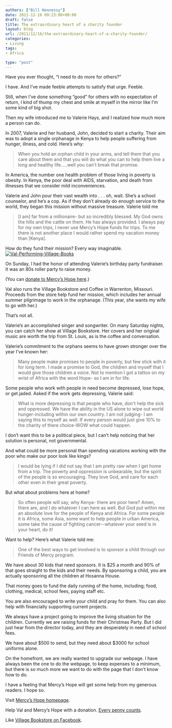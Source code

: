 ```yaml
---
authors: ["Bill Hennessy"]
date: 2011-12-16 09:23:00+00:00
draft: false
title: The extraordinary heart of a charity founder
layout: blog
url: /2011/12/16/the-extraordinary-heart-of-a-charity-founder/
categories:
- Living
tags:
- Africa

type: "post"
---
```


Have you ever thought, “I need to do more for others?”

I have. And I’ve made feeble attempts to satisfy that urge. Feeble. 

Still, when I’ve done something “good” for others with no expectation of return, I kind of thump my chest and smile at myself in the mirror like I’m some kind of big shot. 

Then my wife introduced me to Valerie Hays, and I realized how much more a person can do.

In 2007, Valerie and her husband, John, decided to start a charity. Their aim was to adopt a single orphanage in Kenya to help people suffering from hunger, illness, and cold. Here’s why:



> When you hold an orphan child in your arms, and tell them that you care about them and that you will do what you can to help them live a long and healthy life.....well you can't break that promise. 





In America, the number one health problem of those living in poverty is obesity. In Kenya, the poor deal with AIDS, starvation, and death from illnesses that we consider mild inconveniences.  

Valerie and John pour their vast wealth into . . . oh, wait. She’s a school counselor, and he’s a cop. As if they don’t already do enough service to the world, they began this mission without massive treasure. Valerie told me



> [I am] far from a millionaire- but so incredibly blessed. My God owns the hills and the cattle on them. He has always provided. I always pay for my own trips, I never use Mercy’s Hope funds for trips. To me there is not another place I would rather spend my vacation money than [Kenya].





How do they fund their mission? Every way imaginable. [![Val-Performing-Village-Books](https://hennessysview.com/wp-content/uploads/2011/12/Val-Performing-Village-Books_thumb.jpg)
](https://hennessysview.com/wp-content/uploads/2011/12/Val-Performing-Village-Books.jpg)

On Sunday, I had the honor of attending Valerie’s birthday party fundraiser. It was an 80s roller party to raise money. 

(You can [donate to Mercy’s Hope here](https://www.paypal.com/us/cgi-bin/webscr?cmd=_flow&SESSION=SMXRn4zy_gaBPMRei3AccXt32qSRWXcTNU0WEOgd6zbvl0N6y7gJrNM4xM8&dispatch=50a222a57771920b6a3d7b606239e4d529b525e0b7e69bf0224adecfb0124e9b61f737ba21b081988562bf19d61623c6f33db8e87506be10).)

Val also runs the Village Bookstore and Coffee in Warrenton, Missouri. Proceeds from the store help fund her mission, which includes her annual summer pilgrimage to work in the orphanage. (This year, she wants my wife to go with her.)

That’s not all. 

Valerie’s an accomplished singer and songwriter. On many Saturday nights, you can catch her show at Village Bookstore. Her covers and her original music are worth the trip from St. Louis, as is the coffee and conversation. 

Valerie’s commitment to the orphans seems to have grown stronger over the year I’ve known her:



> Many people make promises to people in poverty, but few stick with it for long term. I made a promise to God, the children and myself that I would give those children a voice. Not to mention I got a tattoo on my wrist of Africa with the word Hope- so I am in for life. 





Some people who work with people in need become depressed, lose hope, or get jaded. Asked if the work gets depressing, Valerie said:



> What is more depressing is that people who have, don't help the sick and oppressed. We have the ability in the US alone to wipe out world hunger-including within our own country. I am not judging- I am saying this to myself as well. If every person would just give 10% to the charity of there choice-WOW what could happen. 





I don’t want this to be a political piece, but I can’t help noticing that her solution is personal, not governmental.  

And what could be more personal than spending vacations working with the poor who make our poor look like kings?  

> I would be lying if I did not say that I am pretty raw when I get home from a trip. The poverty and oppression is unbearable, but the spirit of the people is so encouraging. They love God, and care for each other even in their great poverty. 
> 
> 



But what about problems here at home?  

> So often people will say, why Kenya- there are poor here? Amen, there are, and I do whatever I can here as well. But God put within me an absolute love for the people of Kenya and Africa. For some people it is Africa, some Asia, some want to help people in urban America, some take the cause of fighting cancer--whatever your seed is in your heart, do it!
> 
> 



Want to help? Here’s what Valerie told me:



> One of the best ways to get involved is to sponsor a child through our Friends of Mercy program. 

We have about 30 kids that need sponsors. It is $25 a month and 90% of that goes straight to the kids and their needs. By sponsoring a child, you are actually sponsoring all the children at Hosanna House. 

That money goes to fund the daily running of the home, including; food, clothing, medical, school fees, paying staff etc. 

You are also encouraged to write your child and pray for them. You can also help with financially supporting current projects. 

We always have a project going to improve the living situation for the children. Currently we are raising funds for their Christmas Party. But I did just hear from the director today, and they are desperately in need of school fees. 

We have about $500 to send, but they need about $3000 for school uniforms alone. 

On the homefront, we are really wanted to upgrade our webpage. I have always been the one to do the webpage, to keep expenses to a minimum, but there is so much more we want to do with the page that I don't know how to do.





I have a feeling that Mercy’s Hope will get some help from my generous readers. I hope so. 

Visit [Mercy’s Hope homepage](https://mercyshope.net/).

Help Val and Mercy’s Hope with a donation. [Every penny counts](https://www.paypal.com/us/cgi-bin/webscr?cmd=_flow&SESSION=SMXRn4zy_gaBPMRei3AccXt32qSRWXcTNU0WEOgd6zbvl0N6y7gJrNM4xM8&dispatch=50a222a57771920b6a3d7b606239e4d529b525e0b7e69bf0224adecfb0124e9b61f737ba21b081988562bf19d61623c6f33db8e87506be10).

Like [Village Bookstore on Facebook](https://www.facebook.com/pages/The-Village-Bookstore/121750301198639).
